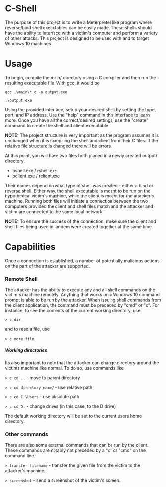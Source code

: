 # C-Shell

The purpose of this project is to write a Meterpreter like program where reverse/bind shell executables can be easily made. These shells should have the ability to interface with a victim's computer and perform a variety of other attacks. This project is designed to be used with and to target Windows 10 machines.

# Usage

To begin, compile the main/ directory using a C compiler and then run the resulting executable file. With gcc, it would be

```gcc .\main\*.c -o output.exe```

```.\output.exe```

Using the provided interface, setup your desired shell by setting the type, port, and IP address. Use the "help" command in this interface to learn more. Once you have all the correct/desired settings, use the "create" command to create the shell and client executable.

**NOTE:** The project structure is very important as the program assumes it is unchanged when it is compiling the shell and client from their C files. If the relative file structure is changed there will be errors.

At this point, you will have two files both placed in a newly created output/ directory.
- bshell.exe / rshell.exe
- bclient.exe / rclient.exe

Their names depend on what type of shell was created - either a bind or reverse shell. Either way, the shell executable is meant to be run on the hypothetical victim's machine, while the client is meant for the attacker's machine. Running both files will initiate a connection between the two computers provided the client and shell files match and the attacker and victim are connected to the same local network.

**NOTE:** To ensure the success of the connection, make sure the client and shell files being used in tandem were created together at the same time.

# Capabilities

Once a connection is established, a number of potentially malicious actions on the part of the attacker are supported.

### Remote Shell

The attacker has the ability to execute any and all shell commands on the victim's machine remotely. Anything that works on a Windows 10 command prompt is able to be run by the attacker. When issuing shell commands from the client application, the command must be preceded by "cmd" or "c". For instance, to see the contents of the current working directory, use 

```> c dir```

and to read a file, use

```> c more file```.

##### Working directories

Its also important to note that the attacker can change directory around the victims machine like normal. To do so, use commands like

```> c cd ..``` - move to parent directory

```> c cd directory_name/``` - use relative path

```> c cd C:\Users``` - use absolute path

```> c cd D:``` - change drives (in this case, to the D drive)

The default working directory will be set to the current users home directory.

### Other commands

There are also some external commands that can be run by the client. These commands are notably not preceded by a "c" or "cmd" on the command line.

```> transfer filename``` - transfer the given file from the victim to the attacker's machine.

```> screenshot``` - send a screenshot of the victim's screen.

